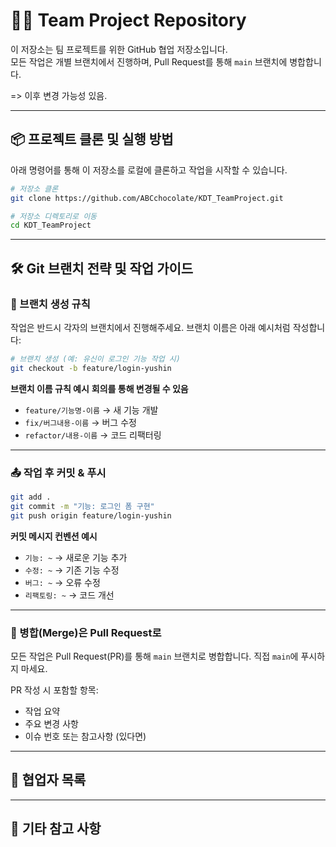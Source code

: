 # 🧑‍💻 Team Project Repository

이 저장소는 팀 프로젝트를 위한 GitHub 협업 저장소입니다.  
모든 작업은 개별 브랜치에서 진행하며, Pull Request를 통해 `main` 브랜치에 병합합니다.

=> 이후 변경 가능성 있음.

---

## 📦 프로젝트 클론 및 실행 방법

아래 명령어를 통해 이 저장소를 로컬에 클론하고 작업을 시작할 수 있습니다.

```bash
# 저장소 클론
git clone https://github.com/ABCchocolate/KDT_TeamProject.git

# 저장소 디렉토리로 이동
cd KDT_TeamProject
````
---

## 🛠️ Git 브랜치 전략 및 작업 가이드

### 🔀 브랜치 생성 규칙

작업은 반드시 각자의 브랜치에서 진행해주세요.
브랜치 이름은 아래 예시처럼 작성합니다:

```bash
# 브랜치 생성 (예: 유신이 로그인 기능 작업 시)
git checkout -b feature/login-yushin
```

**브랜치 이름 규칙 예시**
 __회의를 통해 변경될 수 있음__
* `feature/기능명-이름` → 새 기능 개발
* `fix/버그내용-이름` → 버그 수정
* `refactor/내용-이름` → 코드 리팩터링

---

### 📤 작업 후 커밋 & 푸시

```bash
git add .
git commit -m "기능: 로그인 폼 구현"
git push origin feature/login-yushin
```

**커밋 메시지 컨벤션 예시**

* `기능: ~` → 새로운 기능 추가
* `수정: ~` → 기존 기능 수정
* `버그: ~` → 오류 수정
* `리팩토링: ~` → 코드 개선

---

### 🔁 병합(Merge)은 Pull Request로

모든 작업은 Pull Request(PR)를 통해 `main` 브랜치로 병합합니다.
직접 `main`에 푸시하지 마세요.

PR 작성 시 포함할 항목:

* 작업 요약
* 주요 변경 사항
* 이슈 번호 또는 참고사항 (있다면)

---

## 🙋 협업자 목록


---

## 📎 기타 참고 사항
